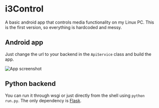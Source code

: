 # i3Control

A basic android app that controls media functionality on my Linux PC.
This is the first version, so everything is hardcoded and messy.

## Android app

Just change the url to your backend in the `ApiService` class and build the app.

![App screenshot](https://i.imgur.com/0jrCoLl.png?1)

## Python backend

You can run it through wsgi or just directly from the shell using `python run.py`.
The only dependency is [Flask](https://pypi.python.org/pypi/Flask).
